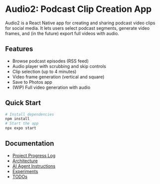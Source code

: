 # Audio2: Podcast Clip Creation App

Audio2 is a React Native app for creating and sharing podcast video clips for social media. It lets users select podcast segments, generate video frames, and (in the future) export full videos with audio.

## Features
- Browse podcast episodes (RSS feed)
- Audio player with scrubbing and skip controls
- Clip selection (up to 4 minutes)
- Video frame generation (vertical and square)
- Save to Photos app
- (WIP) Full video generation with audio

## Quick Start
```bash
# Install dependencies
npm install
# Start the app
npx expo start
```

## Documentation
- [Project Progress Log](docs/project-progress-log.md)
- [Architecture](docs/architecture.md)
- [AI Agent Instructions](docs/ai-instructions.md)
- [Experiments](docs/experiments/)
- [TODOs](docs/todo.md) 